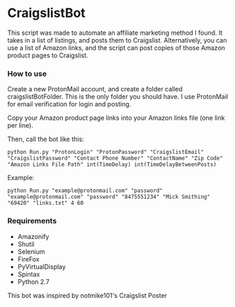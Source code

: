 # CraigslistBot #

This script was made to automate an affiliate marketing method I found. It takes in a list of listings, and posts them to Craigslist. Alternatively, you can use a list of Amazon links, and the script can post copies of those Amazon product pages to Craigslist. 

### How to use ###

Create a new ProtonMail account, and create a folder called craigslistBotFolder. This is the only folder you should have. I use ProtonMail for email verification for login and posting.

Copy your Amazon product page links into your Amazon links file (one link per line). 

Then, call the bot like this:

```
python Run.py "ProtonLogin" "ProtonPassword" "CraigslistEmail" "CraigslistPassword" "Contact Phone Number" "ContactName" "Zip Code" "Amazon Links File Path" int(TimeDelay) int(TimeDelayBetweenPosts)
```

Example:
```
python Run.py "example@protonmail.com" "password" "example@protonmail.com" "password" "8475551234" "Mick Smithing" "69420" "links.txt" 4 60
```

### Requirements ###

* Amazonify
* Shutil
* Selenium
* FireFox
* PyVirtualDisplay
* Spintax
* Python 2.7

This bot was inspired by notmike101's Craigslist Poster
